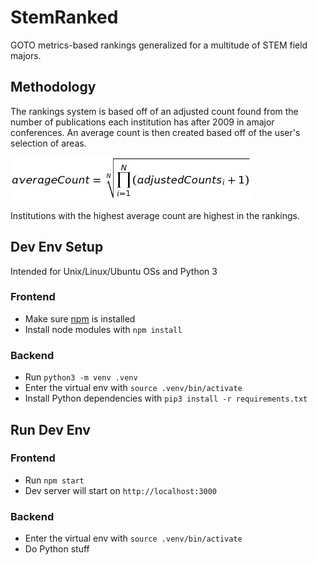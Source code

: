 # StemRanked
GOTO metrics-based rankings generalized for a multitude of STEM field majors.

## Methodology
The rankings system is based off of an adjusted count found from the number of publications each institution has after 2009 in amajor conferences. An average count is then created based off of the user's selection of areas.

![equation](/public/ranking_equation.jpg)

Institutions with the highest average count are highest in the rankings.

## Dev Env Setup
Intended for Unix/Linux/Ubuntu OSs and Python 3

### Frontend
- Make sure [npm](https://www.npmjs.com/get-npm) is installed
- Install node modules with `npm install`

### Backend
- Run `python3 -m venv .venv`
- Enter the virtual env with `source .venv/bin/activate`
- Install Python dependencies with `pip3 install -r requirements.txt`

## Run Dev Env

### Frontend
- Run `npm start`
- Dev server will start on `http://localhost:3000`

### Backend
- Enter the virtual env with `source .venv/bin/activate`
- Do Python stuff
